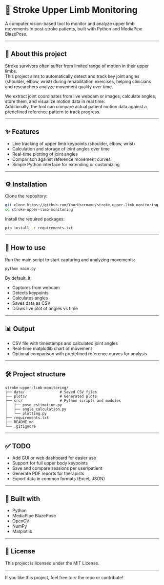 # 🧠 Stroke Upper Limb Monitoring

A computer vision-based tool to monitor and analyze upper limb movements in post-stroke patients, built with Python and MediaPipe BlazePose.

---

## 📌 About this project

Stroke survivors often suffer from limited range of motion in their upper limbs.\
This project aims to automatically detect and track key joint angles (shoulder, elbow, wrist) during rehabilitation exercises, helping clinicians and researchers analyze movement quality over time.

We extract joint coordinates from live webcam or images, calculate angles, store them, and visualize motion data in real time.\
Additionally, the tool can compare actual patient motion data against a predefined reference pattern to track progress.

---

## ✨ Features

- Live tracking of upper limb keypoints (shoulder, elbow, wrist)
- Calculation and storage of joint angles over time
- Real-time plotting of joint angles
- Comparison against reference movement curves
- Simple Python interface for extending or customizing

---

## ⚙️ Installation

Clone the repository:

```bash
git clone https://github.com/YourUsername/stroke-upper-limb-monitoring.git
cd stroke-upper-limb-monitoring
```

Install the required packages:

```bash
pip install -r requirements.txt
```

---

## 🚀 How to use

Run the main script to start capturing and analyzing movements:

```bash
python main.py
```

By default, it:

- Captures from webcam
- Detects keypoints
- Calculates angles
- Saves data as CSV
- Draws live plot of angles vs time

---

## 📊 Output

- CSV file with timestamps and calculated joint angles
- Real-time matplotlib chart of movement
- Optional comparison with predefined reference curves for analysis

---

## 🛠 Project structure

```
stroke-upper-limb-monitoring/
├── data/                # Saved CSV files
├── plots/               # Generated plots
├── src/                 # Python scripts and modules
│   ├── pose_estimation.py
│   ├── angle_calculation.py
│   └── plotting.py
├── requirements.txt
├── README.md
└── .gitignore
```

---

## ✅ TODO

- Add GUI or web dashboard for easier use
- Support for full upper body keypoints
- Save and compare sessions per user/patient
- Generate PDF reports for therapists
- Export data in common formats (Excel, JSON)

---

## 🤖 Built with

- Python
- MediaPipe BlazePose
- OpenCV
- NumPy
- Matplotlib

---

## 📝 License

This project is licensed under the MIT License.

---

If you like this project, feel free to ⭐️ the repo or contribute!

